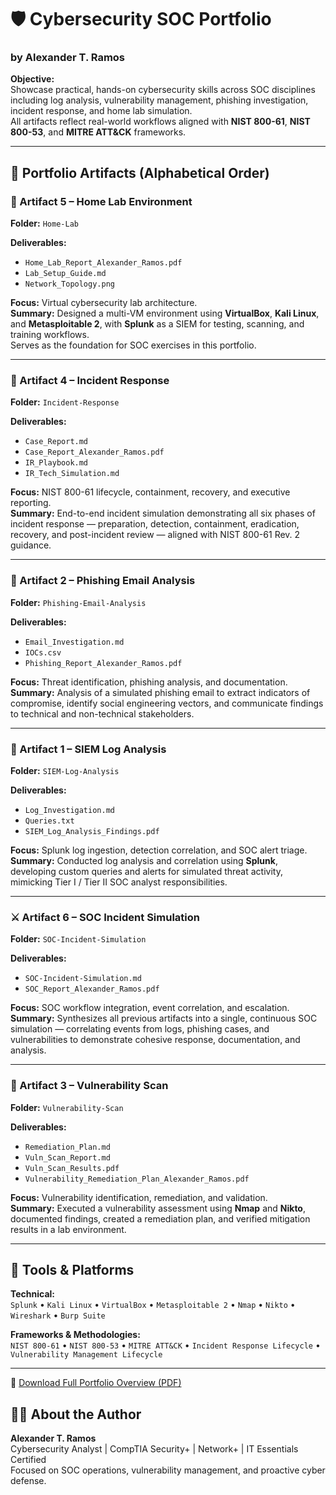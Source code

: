# 🛡️ Cybersecurity SOC Portfolio  
### by Alexander T. Ramos

**Objective:**  
Showcase practical, hands-on cybersecurity skills across SOC disciplines including log analysis, vulnerability management, phishing investigation, incident response, and home lab simulation.  
All artifacts reflect real-world workflows aligned with **NIST 800-61**, **NIST 800-53**, and **MITRE ATT&CK** frameworks.

---

## 📂 Portfolio Artifacts (Alphabetical Order)

### 🧩 Artifact 5 – Home Lab Environment  
**Folder:** `Home-Lab`

**Deliverables:**
- `Home_Lab_Report_Alexander_Ramos.pdf`
- `Lab_Setup_Guide.md`
- `Network_Topology.png`

**Focus:** Virtual cybersecurity lab architecture.  
**Summary:** Designed a multi-VM environment using **VirtualBox**, **Kali Linux**, and **Metasploitable 2**, with **Splunk** as a SIEM for testing, scanning, and training workflows.  
Serves as the foundation for SOC exercises in this portfolio.

---

### 🚨 Artifact 4 – Incident Response  
**Folder:** `Incident-Response`

**Deliverables:**
- `Case_Report.md`
- `Case_Report_Alexander_Ramos.pdf`
- `IR_Playbook.md`
- `IR_Tech_Simulation.md`

**Focus:** NIST 800-61 lifecycle, containment, recovery, and executive reporting.  
**Summary:** End-to-end incident simulation demonstrating all six phases of incident response — preparation, detection, containment, eradication, recovery, and post-incident review — aligned with NIST 800-61 Rev. 2 guidance.

---

### 📨 Artifact 2 – Phishing Email Analysis  
**Folder:** `Phishing-Email-Analysis`

**Deliverables:**
- `Email_Investigation.md`
- `IOCs.csv`
- `Phishing_Report_Alexander_Ramos.pdf`

**Focus:** Threat identification, phishing analysis, and documentation.  
**Summary:** Analysis of a simulated phishing email to extract indicators of compromise, identify social engineering vectors, and communicate findings to technical and non-technical stakeholders.

---

### 🧠 Artifact 1 – SIEM Log Analysis  
**Folder:** `SIEM-Log-Analysis`

**Deliverables:**
- `Log_Investigation.md`
- `Queries.txt`
- `SIEM_Log_Analysis_Findings.pdf`

**Focus:** Splunk log ingestion, detection correlation, and SOC alert triage.  
**Summary:** Conducted log analysis and correlation using **Splunk**, developing custom queries and alerts for simulated threat activity, mimicking Tier I / Tier II SOC analyst responsibilities.

---

### ⚔️ Artifact 6 – SOC Incident Simulation  
**Folder:** `SOC-Incident-Simulation`

**Deliverables:**
- `SOC-Incident-Simulation.md`
- `SOC_Report_Alexander_Ramos.pdf`

**Focus:** SOC workflow integration, event correlation, and escalation.  
**Summary:** Synthesizes all previous artifacts into a single, continuous SOC simulation — correlating events from logs, phishing cases, and vulnerabilities to demonstrate cohesive response, documentation, and analysis.

---

### 🧾 Artifact 3 – Vulnerability Scan  
**Folder:** `Vulnerability-Scan`

**Deliverables:**
- `Remediation_Plan.md`
- `Vuln_Scan_Report.md`
- `Vuln_Scan_Results.pdf`
- `Vulnerability_Remediation_Plan_Alexander_Ramos.pdf`

**Focus:** Vulnerability identification, remediation, and validation.  
**Summary:** Executed a vulnerability assessment using **Nmap** and **Nikto**, documented findings, created a remediation plan, and verified mitigation results in a lab environment.

---

## 🧰 Tools & Platforms  
**Technical:**  
`Splunk` • `Kali Linux` • `VirtualBox` • `Metasploitable 2` • `Nmap` • `Nikto` • `Wireshark` • `Burp Suite`

**Frameworks & Methodologies:**  
`NIST 800-61` • `NIST 800-53` • `MITRE ATT&CK` • `Incident Response Lifecycle` • `Vulnerability Management Lifecycle`

---

📄 [Download Full Portfolio Overview (PDF)](./Alexander_Ramos_Cybersecurity_SOC_Portfolio_Overview_v2.pdf)


## 🧑‍💻 About the Author  
**Alexander T. Ramos**  
Cybersecurity Analyst | CompTIA Security+ | Network+ | IT Essentials Certified  
Focused on SOC operations, vulnerability management, and proactive cyber defense.
